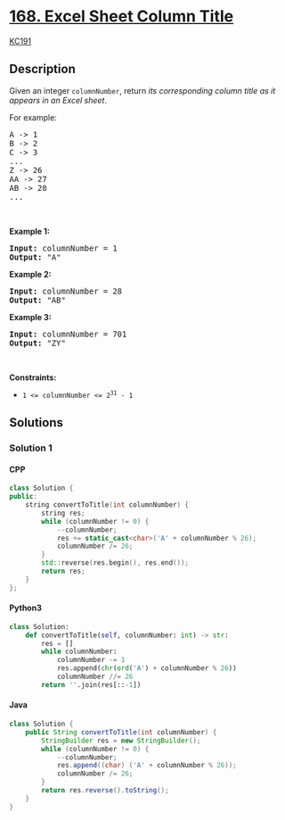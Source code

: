 <!-- problem:start -->

# [168. Excel Sheet Column Title](https://leetcode.com/problems/excel-sheet-column-title)

[KC191](168_Excel_Sheet_Column_Title.md)

## Description

<!-- description:start -->

<p>Given an integer <code>columnNumber</code>, return <em>its corresponding column title as it appears in an Excel sheet</em>.</p>

<p>For example:</p>

<pre>
A -&gt; 1
B -&gt; 2
C -&gt; 3
...
Z -&gt; 26
AA -&gt; 27
AB -&gt; 28 
...
</pre>

<p>&nbsp;</p>
<p><strong class="example">Example 1:</strong></p>

<pre>
<strong>Input:</strong> columnNumber = 1
<strong>Output:</strong> &quot;A&quot;
</pre>

<p><strong class="example">Example 2:</strong></p>

<pre>
<strong>Input:</strong> columnNumber = 28
<strong>Output:</strong> &quot;AB&quot;
</pre>

<p><strong class="example">Example 3:</strong></p>

<pre>
<strong>Input:</strong> columnNumber = 701
<strong>Output:</strong> &quot;ZY&quot;
</pre>

<p>&nbsp;</p>
<p><strong>Constraints:</strong></p>

<ul>
	<li><code>1 &lt;= columnNumber &lt;= 2<sup>31</sup> - 1</code></li>
</ul>

<!-- description:end -->

## Solutions

<!-- solution:start -->

### Solution 1

<!-- tabs:start -->

#### CPP

``` cpp
class Solution {
public:
    string convertToTitle(int columnNumber) {
        string res;
        while (columnNumber != 0) {
            --columnNumber;
            res += static_cast<char>('A' + columnNumber % 26);
            columnNumber /= 26;
        }
        std::reverse(res.begin(), res.end());
        return res;
    }
};
```

#### Python3

```python
class Solution:
    def convertToTitle(self, columnNumber: int) -> str:
        res = []
        while columnNumber:
            columnNumber -= 1
            res.append(chr(ord('A') + columnNumber % 26))
            columnNumber //= 26
        return ''.join(res[::-1])
```

#### Java

```java
class Solution {
    public String convertToTitle(int columnNumber) {
        StringBuilder res = new StringBuilder();
        while (columnNumber != 0) {
            --columnNumber;
            res.append((char) ('A' + columnNumber % 26));
            columnNumber /= 26;
        }
        return res.reverse().toString();
    }
}
```

<!-- tabs:end -->

<!-- solution:end -->

<!-- problem:end -->

